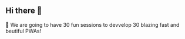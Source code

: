## Hi there 👋

🌈 We are going to have 30 fun sessions to devvelop 30 blazing fast and beutiful PWAs!
